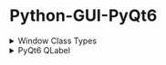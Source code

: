 # Python-GUI-PyQt6

<details>
  <summary>Window Class Types</summary>

There are three different window type classes in PyQt6

- **QMainWindow:** The QMainWindow class provides a main application window  provides a framework for building an application's user interface. QMainWindow has its own layout to which we can add QToolBars, QDockWidgets, a QMenuBar, and a QStatusBar.
- **QDialog:** The QDialog class is the base class of dialog window and a dialog window is a top-level window mostly used for short-term tasks and brief communcation's with the user. QDialogs may be modal or modeless
- **QWidget:** The QWidget class is the base class of all user interface objects. The widget is an important point of the user interface: it receives the mouse, keyboard, and other events from the window system, and paints a representation of itself on the screen.

**Window Class Layout:**

* self.setGeometry(200,200, 700,400) - using for window size
* self.setWindowTitle("Python GUI Development") - using for title
* self.setWindowIcon(QIcon('images/python.png')) - using for set window icon
* self.setFixedHeight(400) - using for set the fixed height
* self.setFixedWidth(700) - using for set the fixed width
* self.setStyleSheet('background-color: red') - using for set the background color
* self.setWindowOpacity(0.5) - using for set window opacity

**Open QT Digner:**

* At First install- pip install pyqt6-tools
   ```python
  Then -->env-->Lib-->qt6 application-->Qt-->bin-->designer.exe
  ```
**Convert QT Digner UI file to py file:**

* Type text in terminal:
  ```python
  pyuic6 -x UIfilepath -o newfilename.py
  ```
</details>

<details>
  <summary>PyQt6 QLabel</summary>
QLabel is a widget that is used to display text or images. It is essentially a widget for showing a static text or an image on the user interface.


  + **Displaying Text:** QLabel is commonly used to show text on the GUI. It can display plain text, HTML-formatted text, or even rich text with formatting like fonts, colors, etc. This makes it useful for displaying instructions, labels, or any kind of textual information on the interface.
  + **Displaying Images:** QLabel can also be used to display images such as icons, logos, or pictures. It supports various image formats, and you can easily load and display images using this widget.
  + **Interaction:** Though QLabel is primarily used for displaying static content, it can be used to display clickable text or images as well. You can set up event handlers to respond to mouse clicks or other interactions on the QLabel.
  + **Alignment and Layout:** QLabel allows you to align the text or image within the widget, which is important for creating visually appealing interfaces. You can control the alignment horizontally and vertically, ensuring proper layout and presentation.
  + **Accessibility:** QLabel is useful for creating accessible interfaces since it can display text that can be read by screen readers, making your application more inclusive.
</details>
